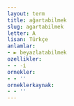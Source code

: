 ```yaml
---
layout: term
title: ağartabilmek
slug: agartabilmek
letter: A
lisan: Türkçe
anlamlar:
- ► beyazlatabilmek
ozellikler:
- - -i
ornekler:
- - ''
orneklerkaynak:
- - ''
---
```


